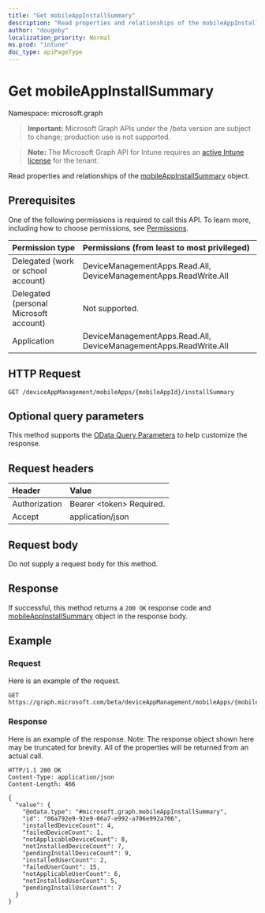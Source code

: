 ```yaml
---
title: "Get mobileAppInstallSummary"
description: "Read properties and relationships of the mobileAppInstallSummary object."
author: "dougeby"
localization_priority: Normal
ms.prod: "intune"
doc_type: apiPageType
---
```


# Get mobileAppInstallSummary

Namespace: microsoft.graph

> **Important:** Microsoft Graph APIs under the /beta version are subject to change; production use is not supported.

> **Note:** The Microsoft Graph API for Intune requires an [active Intune license](https://go.microsoft.com/fwlink/?linkid=839381) for the tenant.

Read properties and relationships of the [mobileAppInstallSummary](../resources/intune-apps-mobileappinstallsummary.md) object.

## Prerequisites
One of the following permissions is required to call this API. To learn more, including how to choose permissions, see [Permissions](/graph/permissions-reference).

|Permission type|Permissions (from least to most privileged)|
|:---|:---|
|Delegated (work or school account)|DeviceManagementApps.Read.All, DeviceManagementApps.ReadWrite.All|
|Delegated (personal Microsoft account)|Not supported.|
|Application|DeviceManagementApps.Read.All, DeviceManagementApps.ReadWrite.All|

## HTTP Request
<!-- {
  "blockType": "ignored"
}
-->
``` http
GET /deviceAppManagement/mobileApps/{mobileAppId}/installSummary
```

## Optional query parameters
This method supports the [OData Query Parameters](/graph/query-parameters) to help customize the response.

## Request headers
|Header|Value|
|:---|:---|
|Authorization|Bearer &lt;token&gt; Required.|
|Accept|application/json|

## Request body
Do not supply a request body for this method.

## Response
If successful, this method returns a `200 OK` response code and [mobileAppInstallSummary](../resources/intune-apps-mobileappinstallsummary.md) object in the response body.

## Example

### Request
Here is an example of the request.
``` http
GET https://graph.microsoft.com/beta/deviceAppManagement/mobileApps/{mobileAppId}/installSummary
```

### Response
Here is an example of the response. Note: The response object shown here may be truncated for brevity. All of the properties will be returned from an actual call.
``` http
HTTP/1.1 200 OK
Content-Type: application/json
Content-Length: 466

{
  "value": {
    "@odata.type": "#microsoft.graph.mobileAppInstallSummary",
    "id": "06a792e9-92e9-06a7-e992-a706e992a706",
    "installedDeviceCount": 4,
    "failedDeviceCount": 1,
    "notApplicableDeviceCount": 8,
    "notInstalledDeviceCount": 7,
    "pendingInstallDeviceCount": 9,
    "installedUserCount": 2,
    "failedUserCount": 15,
    "notApplicableUserCount": 6,
    "notInstalledUserCount": 5,
    "pendingInstallUserCount": 7
  }
}
```




